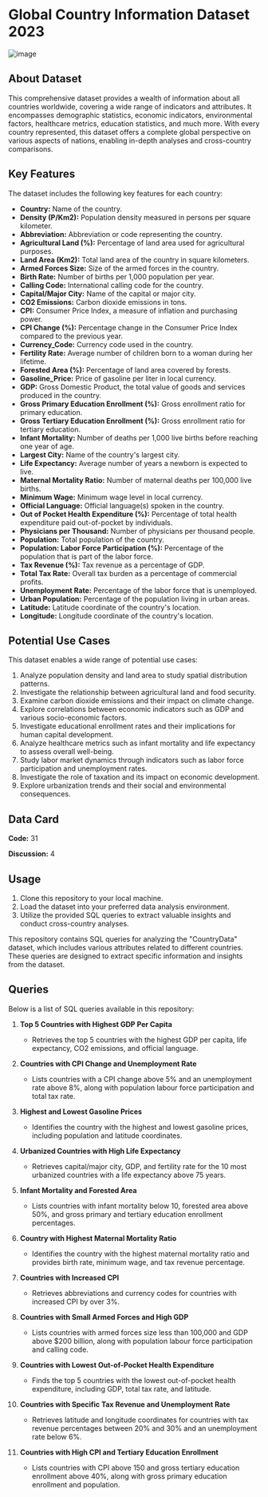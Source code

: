# Global Country Information Dataset 2023

![image](https://github.com/VIK-DA/CountryData-SQL-Queries/assets/105585314/edb8d115-7cd1-4f03-9381-e515eb9a6e63)


## About Dataset

This comprehensive dataset provides a wealth of information about all countries worldwide, covering a wide range of indicators and attributes. It encompasses demographic statistics, economic indicators, environmental factors, healthcare metrics, education statistics, and much more. With every country represented, this dataset offers a complete global perspective on various aspects of nations, enabling in-depth analyses and cross-country comparisons.

## Key Features

The dataset includes the following key features for each country:

- **Country:** Name of the country.
- **Density (P/Km2):** Population density measured in persons per square kilometer.
- **Abbreviation:** Abbreviation or code representing the country.
- **Agricultural Land (%):** Percentage of land area used for agricultural purposes.
- **Land Area (Km2):** Total land area of the country in square kilometers.
- **Armed Forces Size:** Size of the armed forces in the country.
- **Birth Rate:** Number of births per 1,000 population per year.
- **Calling Code:** International calling code for the country.
- **Capital/Major City:** Name of the capital or major city.
- **CO2 Emissions:** Carbon dioxide emissions in tons.
- **CPI:** Consumer Price Index, a measure of inflation and purchasing power.
- **CPI Change (%):** Percentage change in the Consumer Price Index compared to the previous year.
- **Currency_Code:** Currency code used in the country.
- **Fertility Rate:** Average number of children born to a woman during her lifetime.
- **Forested Area (%):** Percentage of land area covered by forests.
- **Gasoline_Price:** Price of gasoline per liter in local currency.
- **GDP:** Gross Domestic Product, the total value of goods and services produced in the country.
- **Gross Primary Education Enrollment (%):** Gross enrollment ratio for primary education.
- **Gross Tertiary Education Enrollment (%):** Gross enrollment ratio for tertiary education.
- **Infant Mortality:** Number of deaths per 1,000 live births before reaching one year of age.
- **Largest City:** Name of the country's largest city.
- **Life Expectancy:** Average number of years a newborn is expected to live.
- **Maternal Mortality Ratio:** Number of maternal deaths per 100,000 live births.
- **Minimum Wage:** Minimum wage level in local currency.
- **Official Language:** Official language(s) spoken in the country.
- **Out of Pocket Health Expenditure (%):** Percentage of total health expenditure paid out-of-pocket by individuals.
- **Physicians per Thousand:** Number of physicians per thousand people.
- **Population:** Total population of the country.
- **Population: Labor Force Participation (%):** Percentage of the population that is part of the labor force.
- **Tax Revenue (%):** Tax revenue as a percentage of GDP.
- **Total Tax Rate:** Overall tax burden as a percentage of commercial profits.
- **Unemployment Rate:** Percentage of the labor force that is unemployed.
- **Urban Population:** Percentage of the population living in urban areas.
- **Latitude:** Latitude coordinate of the country's location.
- **Longitude:** Longitude coordinate of the country's location.

## Potential Use Cases

This dataset enables a wide range of potential use cases:

1. Analyze population density and land area to study spatial distribution patterns.
2. Investigate the relationship between agricultural land and food security.
3. Examine carbon dioxide emissions and their impact on climate change.
4. Explore correlations between economic indicators such as GDP and various socio-economic factors.
5. Investigate educational enrollment rates and their implications for human capital development.
6. Analyze healthcare metrics such as infant mortality and life expectancy to assess overall well-being.
7. Study labor market dynamics through indicators such as labor force participation and unemployment rates.
8. Investigate the role of taxation and its impact on economic development.
9. Explore urbanization trends and their social and environmental consequences.

## Data Card

**Code:** 31

**Discussion:** 4

## Usage

1. Clone this repository to your local machine.
2. Load the dataset into your preferred data analysis environment.
3. Utilize the provided SQL queries to extract valuable insights and conduct cross-country analyses.

This repository contains SQL queries for analyzing the "CountryData" dataset, which includes various attributes related to different countries. These queries are designed to extract specific information and insights from the dataset.

## Queries

Below is a list of SQL queries available in this repository:

1. **Top 5 Countries with Highest GDP Per Capita**
   - Retrieves the top 5 countries with the highest GDP per capita, life expectancy, CO2 emissions, and official language.

2. **Countries with CPI Change and Unemployment Rate**
   - Lists countries with a CPI change above 5% and an unemployment rate above 8%, along with population labour force participation and total tax rate.

3. **Highest and Lowest Gasoline Prices**
   - Identifies the country with the highest and lowest gasoline prices, including population and latitude coordinates.

4. **Urbanized Countries with High Life Expectancy**
   - Retrieves capital/major city, GDP, and fertility rate for the 10 most urbanized countries with a life expectancy above 75 years.

5. **Infant Mortality and Forested Area**
   - Lists countries with infant mortality below 10, forested area above 50%, and gross primary and tertiary education enrollment percentages.

6. **Country with Highest Maternal Mortality Ratio**
   - Identifies the country with the highest maternal mortality ratio and provides birth rate, minimum wage, and tax revenue percentage.

7. **Countries with Increased CPI**
   - Retrieves abbreviations and currency codes for countries with increased CPI by over 3%.

8. **Countries with Small Armed Forces and High GDP**
   - Lists countries with armed forces size less than 100,000 and GDP above $200 billion, along with population labour force participation and calling code.

9. **Countries with Lowest Out-of-Pocket Health Expenditure**
   - Finds the top 5 countries with the lowest out-of-pocket health expenditure, including GDP, total tax rate, and latitude.

10. **Countries with Specific Tax Revenue and Unemployment Rate**
    - Retrieves latitude and longitude coordinates for countries with tax revenue percentages between 20% and 30% and an unemployment rate below 6%.

11. **Countries with High CPI and Tertiary Education Enrollment**
    - Lists countries with CPI above 150 and gross tertiary education enrollment above 40%, along with gross primary education enrollment and population.

